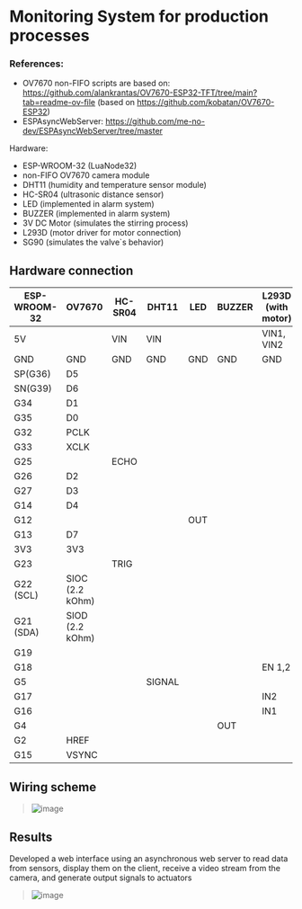# **Monitoring System for production processes**

### References:
  - OV7670 non-FIFO scripts are based on: https://github.com/alankrantas/OV7670-ESP32-TFT/tree/main?tab=readme-ov-file (based on https://github.com/kobatan/OV7670-ESP32)
  - ESPAsyncWebServer: https://github.com/me-no-dev/ESPAsyncWebServer/tree/master

Hardware:
  - ESP-WROOM-32 (LuaNode32)
  - non-FIFO OV7670 camera module
  - DHT11 (humidity and temperature sensor module)
  - HC-SR04 (ultrasonic distance sensor)
  - LED (implemented in alarm system)
  - BUZZER (implemented in alarm system)
  - 3V DC Motor (simulates the stirring process)
  - L293D (motor driver for motor connection)
  - SG90 (simulates the valve`s behavior)

## Hardware connection
| ESP-WROOM-32  | OV7670 | HC-SR04 | DHT11 | LED | BUZZER | L293D (with motor) | SG90 | 
| ------------- | ------ | ------- | ----- | --- | ------ | ------------------ | ---- |
| 5V |  | VIN | VIN |  |  | VIN1, VIN2 | VIN |
| GND | GND | GND | GND | GND | GND | GND | GND |
| SP(G36) | D5 |  |  |  |  |  |  |
| SN(G39) | D6 |  |  |  |  |  |  |
| G34 | D1 |  |  |  |  |  |  |
| G35 | D0 |  |  |  |  |  |  |
| G32 | PCLK |  |  |  |  |  |  |
| G33 | XCLK |  |  |  |  |  |  |
| G25 |  | ECHO |  |  |  |  |  |
| G26 | D2 |  |  |  |  |  |  |
| G27 | D3 |  |  |  |  |  |  |
| G14 | D4 |  |  |  |  |  |  |
| G12 |  |  |  | OUT |  |  |  |
| G13 | D7 |  |  |  |  |  |  |
| 3V3 | 3V3 |  |  |  |  |  |  |
| G23 |  | TRIG |  |  |  |  |  |
| G22 (SCL) | SIOC (2.2 kOhm) |  |  |  |  |  |  |
| G21 (SDA) | SIOD (2.2 kOhm) |  |  |  |  |  |  |
| G19 |  |  |  |  |  |  | PWM |
| G18 |  |  |  |  |  | EN 1,2 |  |
| G5 |  |  | SIGNAL |  |  |  |  |
| G17 |  |  |  |  |  | IN2 |  |
| G16 |  |  |  |  |  | IN1 |  |
| G4 |  |  |  |  | OUT |  |  |
| G2 | HREF |  |  |  |  |  |  |
| G15 | VSYNC |  |  |  |  |  |  |

## Wiring scheme
  >![image](https://github.com/sarcoma999/MonitoringSystem/assets/104567515/29845281-4575-491f-a1e6-e84a5e2ebfd5)

## Results
Developed a web interface using an asynchronous web server to read data from sensors, display them on the client, receive a video stream from the camera, and generate output signals to actuators

  >![image](https://github.com/sarcoma999/MonitoringSystem/assets/104567515/1ceaf3ca-dcee-488e-8349-5667cb5fc5cc)

  
